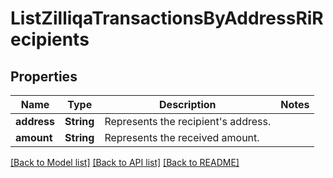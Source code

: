 # ListZilliqaTransactionsByAddressRiRecipients

## Properties

Name | Type | Description | Notes
------------ | ------------- | ------------- | -------------
**address** | **String** | Represents the recipient's address. | 
**amount** | **String** | Represents the received amount. | 

[[Back to Model list]](../README.md#documentation-for-models) [[Back to API list]](../README.md#documentation-for-api-endpoints) [[Back to README]](../README.md)


